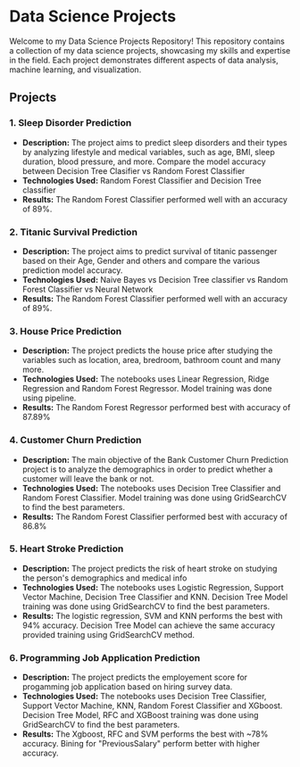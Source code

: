 # Data Science Projects

Welcome to my Data Science Projects Repository! This repository contains a collection of my data science projects, showcasing my skills and expertise in the field. Each project demonstrates different aspects of data analysis, machine learning, and visualization.

## Projects

### 1. Sleep Disorder Prediction

- **Description:** The project aims to predict sleep disorders and their types by analyzing lifestyle and medical variables, such as age, BMI, sleep duration, blood pressure, and more. Compare the model accuracy between Decision Tree Clasifier vs Random Forest Classifier
- **Technologies Used:** Random Forest Classifier and Decision Tree classifier
- **Results:** The Random Forest Classifier performed well with an accuracy of 89%.

### 2. Titanic Survival Prediction

- **Description:** The project aims to predict survival of titanic passenger based on their Age, Gender and others and compare the various prediction model accuracy.
- **Technologies Used:** Naive Bayes vs Decision Tree classifier vs Random Forest Classifier vs Neural Network
- **Results:** The Random Forest Classifier performed well with an accuracy of 89%.

### 3. House Price Prediction

- **Description:** The project predicts the house price after studying the variables such as location, area, bredroom, bathroom count and many more.
- **Technologies Used:** The notebooks uses Linear Regression, Ridge Regression and Random Forest Regressor. Model training was done using pipeline.
- **Results:** The Random Forest Regressor performed best with accuracy of 87.89%

### 4. Customer Churn Prediction

- **Description:** The main objective of the Bank Customer Churn Prediction project is to analyze the demographics in order to predict whether a customer will leave the bank or not.
- **Technologies Used:** The notebooks uses Decision Tree Classifier and Random Forest Classifier. Model training was done using GridSearchCV to find the best parameters.
- **Results:** The Random Forest Classifier performed best with accuracy of 86.8%

### 5. Heart Stroke Prediction

- **Description:** The project predicts the risk of heart stroke on studying the person's demographics and medical info
- **Technologies Used:** The notebooks uses Logistic Regression, Support Vector Machine, Decision Tree Classifier and KNN. Decision Tree Model training was done using GridSearchCV to find the best parameters.
- **Results:** The logistic regression, SVM and KNN performs the best with 94% accuracy. Decision Tree Model can achieve the same accuracy provided training using GridSearchCV method.

### 6. Programming Job Application Prediction

- **Description:** The project predicts the employement score for progamming job application based on hiring survey data.
- **Technologies Used:** The notebooks uses Decision Tree Classifier, Support Vector Machine, KNN, Random Forest Classifier and XGboost. Decision Tree Model, RFC and XGBoost training was done using GridSearchCV to find the best parameters.
- **Results:** The Xgboost, RFC and SVM performs the best with ~78% accuracy. Bining for "PreviousSalary" perform better with higher accuracy.
